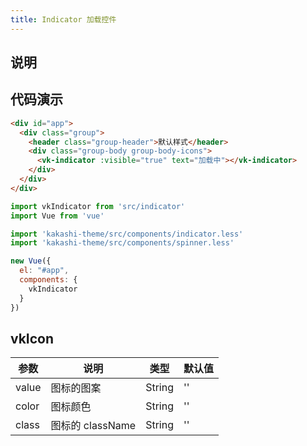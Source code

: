 ```yaml
---
title: Indicator 加载控件
---
```


## 说明



## 代码演示

```html
<div id="app">
  <div class="group">
    <header class="group-header">默认样式</header>
    <div class="group-body group-body-icons">
      <vk-indicator :visible="true" text="加载中"></vk-indicator>
    </div>
  </div>
</div>
```


```js
import vkIndicator from 'src/indicator'
import Vue from 'vue'

import 'kakashi-theme/src/components/indicator.less'
import 'kakashi-theme/src/components/spinner.less'

new Vue({
  el: "#app",
  components: {
    vkIndicator
  }
})
```

## vkIcon

| 参数      | 说明                                     | 类型       | 默认值 |
|-----------|------------------------------------------|------------|-------|
| value | 图标的图案 | String  | ''    |
| color | 图标颜色 | String | '' |
| class | 图标的 className | String | '' |
